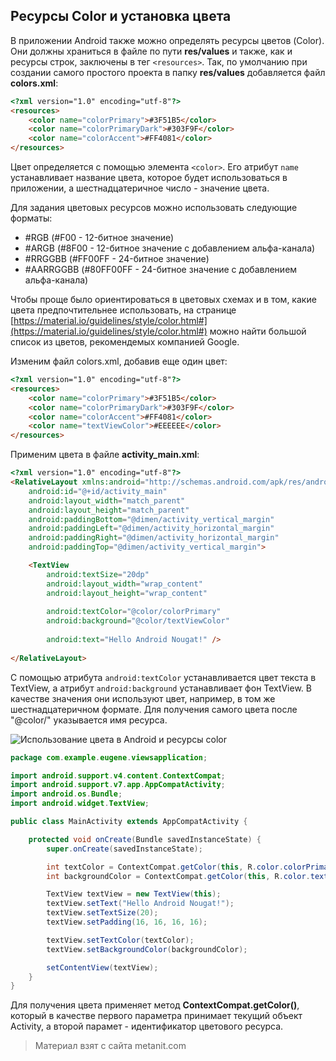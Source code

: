 ## Ресурсы Color и установка цвета

В приложении Android также можно определять ресурсы цветов (Color). Они должны храниться в файле по пути **res/values** и также, как и ресурсы строк, заключены в тег `<resources>`. Так, по умолчанию при создании самого простого проекта в папку **res/values** добавляется файл **colors.xml**:

```html
<?xml version="1.0" encoding="utf-8"?>
<resources>
    <color name="colorPrimary">#3F51B5</color>
    <color name="colorPrimaryDark">#303F9F</color>
    <color name="colorAccent">#FF4081</color>
</resources>
```

Цвет определяется с помощью элемента `<color>`. Его атрибут `name` устанавливает название цвета, которое будет использоваться в приложении, а  шестнадцатеричное число - значение цвета.

Для задания цветовых ресурсов можно использовать следующие форматы:
- #RGB (#F00 - 12-битное значение)
- #ARGB (#8F00 - 12-битное значение с добавлением альфа-канала)
- #RRGGBB (#FF00FF - 24-битное значение)
- #AARRGGBB (#80FF00FF - 24-битное значение с добавлением альфа-канала)

Чтобы проще было ориентироваться в цветовых схемах и в том, какие цвета предпочтительнее использовать, на странице [https://material.io/guidelines/style/color.html#](https://material.io/guidelines/style/color.html#) можно найти большой список из цветов, рекомендемых компанией Google.

Изменим файл colors.xml, добавив еще один цвет:

```html
<?xml version="1.0" encoding="utf-8"?>
<resources>
    <color name="colorPrimary">#3F51B5</color>
    <color name="colorPrimaryDark">#303F9F</color>
    <color name="colorAccent">#FF4081</color>
    <color name="textViewColor">#EEEEEE</color>
</resources>
```

Применим цвета в файле **activity_main.xml**:

```html
<?xml version="1.0" encoding="utf-8"?>
<RelativeLayout xmlns:android="http://schemas.android.com/apk/res/android"
    android:id="@+id/activity_main"
    android:layout_width="match_parent"
    android:layout_height="match_parent"
    android:paddingBottom="@dimen/activity_vertical_margin"
    android:paddingLeft="@dimen/activity_horizontal_margin"
    android:paddingRight="@dimen/activity_horizontal_margin"
    android:paddingTop="@dimen/activity_vertical_margin">

    <TextView
        android:textSize="20dp"
        android:layout_width="wrap_content"
        android:layout_height="wrap_content"
        
        android:textColor="@color/colorPrimary"
        android:background="@color/textViewColor"
        
        android:text="Hello Android Nougat!" />
    
</RelativeLayout>
```

С помощью атрибута `android:textColor` устанавливается цвет текста в TextView, а атрибут `android:background` устанавливает фон TextView. В качестве значения они используют цвет, например, в том же шестнадцатеричном формате. Для получения самого цвета после "@color/" указывается имя ресурса.

![Использование цвета в Android и ресурсы color](https://metanit.com/java/android/pics/2.14.png)

```java
package com.example.eugene.viewsapplication;

import android.support.v4.content.ContextCompat;
import android.support.v7.app.AppCompatActivity;
import android.os.Bundle;
import android.widget.TextView;

public class MainActivity extends AppCompatActivity {

    protected void onCreate(Bundle savedInstanceState) {
        super.onCreate(savedInstanceState);

        int textColor = ContextCompat.getColor(this, R.color.colorPrimary);
        int backgroundColor = ContextCompat.getColor(this, R.color.textViewColor);

        TextView textView = new TextView(this);
        textView.setText("Hello Android Nougat!");
        textView.setTextSize(20);
        textView.setPadding(16, 16, 16, 16);

        textView.setTextColor(textColor);
        textView.setBackgroundColor(backgroundColor);

        setContentView(textView);
    }
}
```

Для получения цвета применяет метод **ContextCompat.getColor()**, который в качестве первого параметра принимает текущий объект Activity, а второй парамет - идентификатор цветового ресурса.


> Материал взят с сайта metanit.com